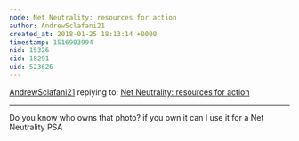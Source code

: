 ```yaml
---
node: Net Neutrality: resources for action
author: AndrewSclafani21
created_at: 2018-01-25 18:13:14 +0000
timestamp: 1516903994
nid: 15326
cid: 18291
uid: 523626
---
```




[AndrewSclafani21](../profile/AndrewSclafani21) replying to: [Net Neutrality: resources for action](../notes/gretchengehrke/12-07-2017/net-neutrality-resources-for-action)

----
Do you know who owns that photo? if you own it can I use it for a Net Neutrality PSA